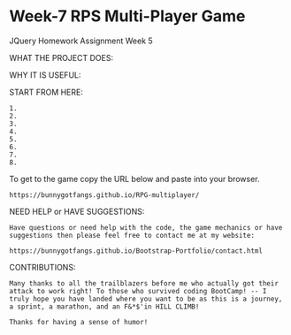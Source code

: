 # Week-7 RPS Multi-Player Game
JQuery Homework Assignment Week 5


WHAT THE PROJECT DOES:



WHY IT IS USEFUL:





START FROM HERE: 

    1. 
    2. 
    3. 
    4.
    5. 
    6. 
    7. 
    8. 

To get to the game copy the URL below and paste into your browser.

    https://bunnygotfangs.github.io/RPG-multiplayer/


NEED HELP or HAVE SUGGESTIONS:

    Have questions or need help with the code, the game mechanics or have suggestions then please feel free to contact me at my website:

    https://bunnygotfangs.github.io/Bootstrap-Portfolio/contact.html

CONTRIBUTIONS:

    Many thanks to all the trailblazers before me who actually got their attack to work right! To those who survived coding BootCamp! -- I truly hope you have landed where you want to be as this is a journey, a sprint, a marathon, and an F&*$'in HILL CLIMB! 

    Thanks for having a sense of humor!
